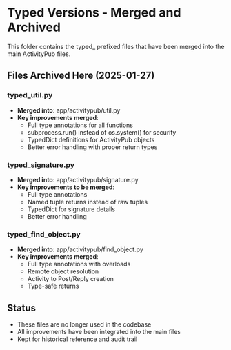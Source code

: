 # Typed Versions - Merged and Archived

This folder contains the typed_ prefixed files that have been merged into the main ActivityPub files.

## Files Archived Here (2025-01-27)

### typed_util.py
- **Merged into**: app/activitypub/util.py
- **Key improvements merged**:
  - Full type annotations for all functions
  - subprocess.run() instead of os.system() for security
  - TypedDict definitions for ActivityPub objects
  - Better error handling with proper return types

### typed_signature.py  
- **Merged into**: app/activitypub/signature.py
- **Key improvements to be merged**:
  - Full type annotations
  - Named tuple returns instead of raw tuples
  - TypedDict for signature details
  - Better error handling

### typed_find_object.py
- **Merged into**: app/activitypub/find_object.py
- **Key improvements merged**:
  - Full type annotations with overloads
  - Remote object resolution
  - Activity to Post/Reply creation
  - Type-safe returns

## Status
- These files are no longer used in the codebase
- All improvements have been integrated into the main files
- Kept for historical reference and audit trail
